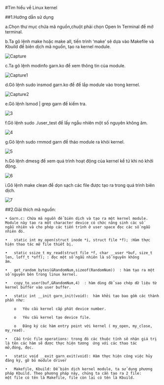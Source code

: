 #Tìm hiểu về Linux kernel

 ##1.Hướng dẫn sử dụng
 
  a.Chọn thư mục chứa mã nguồn,chuột phải chọn Open In Terminal để mở terminal.
  
  b.Ta gõ lệnh make hoặc make all, tiến trình ‘make’ sẽ dựa vào Makefile và Kbuild để biên dịch mã nguồn, tạo ra kernel module.
  
  ![Capture](https://user-images.githubusercontent.com/88387501/129376371-589747fe-5f7e-4a7d-af74-9be5b66f1b3b.PNG)
  
  c.Ta gõ lệnh modinfo garn.ko để xem thông tin của module.
  
  ![Capture1](https://user-images.githubusercontent.com/88387501/129376235-af6025d7-0b68-49d2-85ac-c2896b690d8d.PNG)
  
  d.Gõ lệnh sudo insmod garn.ko để để lắp module vào trong kernel.
  
  ![Capture2](https://user-images.githubusercontent.com/88387501/129376402-8ba31055-4ddd-48d1-8de7-395c77ef4bab.PNG)
  
  e.Gõ lệnh lsmod | grep garn để kiểm tra.
  
  ![3](https://user-images.githubusercontent.com/88387501/129375772-244d931a-a0d9-49f5-955e-5545ddc28f4a.PNG)
  
  f.Gõ lệnh sudo ./user_test để lấy ngẫu nhiên một số nguyên không âm.
  
  ![4](https://user-images.githubusercontent.com/88387501/129377070-0802ebd9-549b-4a64-9efa-4dfd94caa984.PNG)
  
  g.Gõ lệnh sudo rmmod garn để tháo module ra khỏi kernel.
  
  ![5](https://user-images.githubusercontent.com/88387501/129377075-c9fb0e9f-c27e-47bd-9600-e323785b6fc0.PNG)
  
  h.Gõ lệnh dmesg để xem quá trình hoạt động của kernel kể từ khi nó khởi động.
  
  ![6](https://user-images.githubusercontent.com/88387501/129377078-67b8e478-98a0-4f59-8890-a52f8a5c5d3b.PNG)
  
  i.Gõ lệnh make clean để dọn sạch các file được tạo ra trong quá trình biên dịch.
  
  ![7](https://user-images.githubusercontent.com/88387501/129377081-b07b1d9d-2a15-481f-a1cf-cde6d6334344.PNG)
  
   ##2.Giải thích mã nguồn:
   
    • Garn.c: Chứa mã nguồn để biên dịch và tạo ra một kernel module. Module này tạo ra một character device có chức năng sinh các số       ngẫu nhiên và cho phép các tiến trình ở user space đọc các số ngẫu nhiên đó.

    •	static int my_open(struct inode *i, struct file *f); :Hàm thực hiện thao tác mở file thiết bị.

    •	static ssize_t my_read(struct file *f, char __user *buf, size_t len, loff_t *off); : đọc một số ngẫu nhiên là số nguyên không         âm.

    •	get_random_bytes(&RandomNum,sizeof(RandomNum))  : hàm tạo ra một số nguyên bên trong linux kernel.

    •	copy_to_user(buf,&RandomNum,4)  : hàm dùng để sao chép dữ liệu từ kernel buffer vào user buffer.

    •	static int __init garn_init(void):  hàm khởi tạo bao gồm các thành phần như:

        o	Yêu cầu kernel cấp phát device number.

        o	Yêu cầu kernel tạo device file.

        o	Đăng ký các hàm entry point với kernel ( my_open, my_close, my_read).

    •	Cấu trúc file operations: trong đó các thuộc tính sẽ nhận giá trị là tên các hàm sẽ được thực hiện tương  ứng với các thao tác       mở,đóng, đọc.

    •	static void __exit garn_exit(void): Hàm thực hiện công việc hủy đăng ký, gỡ bỏ module driver

    •	Makefile, Kbuild: Để biên dịch kernel module, ta sử dụng phương pháp Kbuild. Theo phương pháp này, chúng ta cần tạo ra 2 file:        một file có tên là Makefile, file còn lại có tên là Kbuild.
  
  
